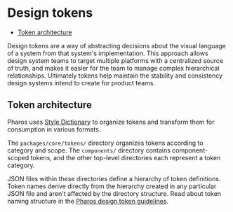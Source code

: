 # Design tokens

<!-- toc -->

- [Token architecture](#token-architecture)

<!-- tocstop -->

Design tokens are a way of abstracting decisions about the visual language of a system from that system's implementation. This approach allows design system teams to target multiple platforms with a centralized source of truth, and makes it easier for the team to manage complex hierarchical relationships. Ultimately tokens help maintain the stability and consistency design systems intend to create for product teams.

## Token architecture

Pharos uses [Style Dictionary](https://github.com/amzn/style-dictionary) to organize tokens and transform them for consumption in various formats.

The `packages/core/tokens/` directory organizes tokens according to category and scope. The `components/` directory contains component-scoped tokens, and the other top-level directories each represent a token category.

JSON files within these directories define a hierarchy of token definitions. Token names derive directly from the hierarchy created in any particular JSON file and aren't affected by the directory structure. Read about token naming structure in the [Pharos design token guidelines](https://www.jstor.org/pharos/design-tokens).
